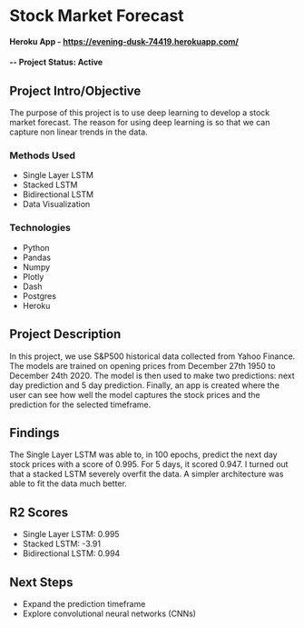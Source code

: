 # Stock Market Forecast

#### Heroku App - https://evening-dusk-74419.herokuapp.com/

#### -- Project Status: Active

## Project Intro/Objective

The purpose of this project is to use deep learning to develop a stock market forecast. The reason for using deep learning is so that we can capture non linear trends in the data. 

### Methods Used
* Single Layer LSTM
* Stacked LSTM
* Bidirectional LSTM
* Data Visualization 

### Technologies
* Python
* Pandas
* Numpy
* Plotly
* Dash
* Postgres
* Heroku

## Project Description

In this project, we use S&P500 historical data collected from Yahoo Finance. The models are trained on opening prices from December 27th 1950 to December 24th 2020. The model is then used to make two predictions: next day prediction and 5 day prediction. Finally, an app is created where the user can see how well the model captures the stock prices and the prediction for the selected timeframe. 

## Findings

The Single Layer LSTM was able to, in 100 epochs, predict the next day stock prices with a score of 0.995. For 5 days, it scored 0.947. I turned out that a stacked LSTM severely overfit the data. A simpler architecture was able to fit the data much better. 



## R2 Scores
* Single Layer LSTM: 0.995
* Stacked LSTM: -3.91
* Bidirectional LSTM: 0.994



## Next Steps

* Expand the prediction timeframe
* Explore convolutional neural networks (CNNs)


